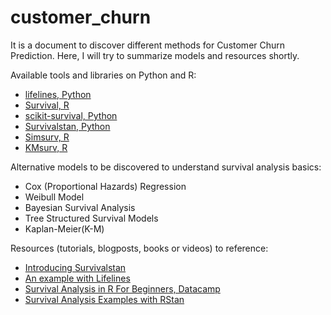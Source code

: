 # customer_churn

It is a document to discover different methods for Customer Churn Prediction. Here, I will try to summarize models and resources shortly.

Available tools and libraries on Python and R:
 
- [lifelines, Python](https://lifelines.readthedocs.io/en/latest/)
- [Survival, R](https://cran.r-project.org/web/packages/survival/survival.pdf)
- [scikit-survival, Python](https://pypi.org/project/scikit-survival/)
- [Survivalstan, Python](https://pypi.org/project/survivalstan/)
- [Simsurv, R](https://github.com/sambrilleman/simsurv)
- [KMsurv, R](https://cran.r-project.org/web/packages/KMsurv/index.html)
 
Alternative models to be discovered to understand survival analysis basics: 

- Cox (Proportional Hazards) Regression
- Weibull Model
- Bayesian Survival Analysis
- Tree Structured Survival Models
- Kaplan-Meier(K-M)
 
Resources (tutorials, blogposts, books or videos) to reference: 
 
- [Introducing Survivalstan](http://www.hammerlab.org/2017/06/26/introducing-survivalstan/)
- [An example with Lifelines](https://github.com/anurag-code/Survival-Analysis-Lifelines/blob/master/Survival%20Analysis%20-%20Quick%20Implementation.ipynb)
- [Survival Analysis in R For Beginners, Datacamp](https://www.datacamp.com/community/tutorials/survival-analysis-R)
- [Survival Analysis Examples with RStan](https://github.com/jburos/biostan-examples)
